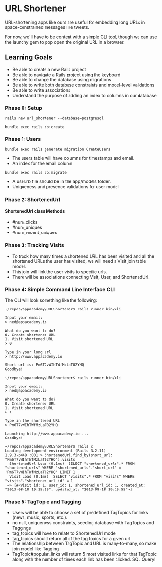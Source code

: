 # URL Shortener

URL-shortening apps like ours are useful for embedding long URLs in space-constrained messages like tweets.

For now, we'll have to be content with a simple CLI tool,
though we can use the launchy gem to pop open the original URL in a browser.

## Learning Goals
* Be able to create a new Rails project
* Be able to navigate a Rails project using the keyboard
* Be able to change the database using migrations
* Be able to write both database constraints and model-level validations
* Be able to write associations
* Understand the purpose of adding an index to columns in our database

### Phase 0: Setup

``` rails new url_shortener --database=postgresql ```

``` bundle exec rails db:create  ```

### Phase 1: Users

``` bundle exec rails generate migration CreateUsers ``` 

* The users table will have columns for timestamps and email.
* An index for the email column

``` bundle exec rails db:migrate ```

* A user.rb file should be in the app/models folder.
* Uniqueness and presence validations for user model

### Phase 2: ShortenedUrl

#### ShortenedUrl class Methods
* #num_clicks
* #num_uniques
* #num_recent_uniques

### Phase 3: Tracking Visits
* To track how many times a shortened URL has been visited and all the shortened URLs the user has visited, we will need a Visit join table model. 
* This join will link the user visits to specific urls.
* There will be associations connecting Visit, User, and ShortenedUrl.


### Phase 4: Simple Command Line Interface CLI

The CLI will look something like the following:
```
~/repos/appacademy/URLShortener$ rails runner bin/cli

Input your email:
> ned@appacademy.io

What do you want to do?
0. Create shortened URL
1. Visit shortened URL
> 0

Type in your long url
> http://www.appacademy.io

Short url is: Pm6T7vWIhTWfMzLaT02YHQ
Goodbye!

~/repos/appacademy/URLShortener$ rails runner bin/cli

Input your email:
> ned@appacademy.io

What do you want to do?
0. Create shortened URL
1. Visit shortened URL
> 1

Type in the shortened URL
> Pm6T7vWIhTWfMzLaT02YHQ

Launching http://www.appacademy.io ...
Goodbye!

~/repos/appacademy/URLShortener$ rails c
Loading development environment (Rails 3.2.11)
1.9.3-p448 :001 > ShortenedUrl.find_by(short_url: "Pm6T7vWIhTWfMzLaT02YHQ").visits
  ShortenedUrl Load (0.1ms)  SELECT "shortened_urls".* FROM "shortened_urls" WHERE "shortened_urls"."short_url" = 'Pm6T7vWIhTWfMzLaT02YHQ' LIMIT 1
  Visit Load (0.1ms)  SELECT "visits".* FROM "visits" WHERE "visits"."shortened_url_id" = 1
 => [#<Visit id: 1, user_id: 1, shortened_url_id: 1, created_at: "2013-08-18 19:15:55", updated_at: "2013-08-18 19:15:55">]
```

### Phase 5: TagTopic and Tagging
* Users will be able to choose a set of predefined TagTopics for links (news, music, sports, etc.).
* no null, uniqueness constraints, seeding database with TagTopics and Taggings
* tag_topics will have to relate to ShortenedUrl model
* tag_topics should return all of the tag topics for a given url
* The relationship between TagTopic and URL is many-to-many, so make join model like Tagging
* TagTopic#popular_links will return 5 most visited links for that TagTopic along with the number of times each link has been clicked. SQL Query!